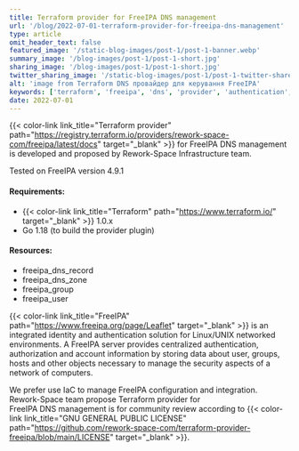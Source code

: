 ```yaml
---
title: Terraform provider for FreeIPA DNS management
url: '/blog/2022-07-01-terraform-provider-for-freeipa-dns-management'
type: article
omit_header_text: false
featured_image: '/static-blog-images/post-1/post-1-banner.webp'
summary_image: '/blog-images/post-1/post-1-short.jpg'
sharing_image: '/blog-images/post-1/post-1-short.jpg'
twitter_sharing_image: '/static-blog-images/post-1/post-1-twitter-share.jpg'
alt: 'image from Terraform DNS провайдер для керування FreeIPA'
keywords: ['terraform', 'freeipa', 'dns', 'provider', 'authentication', 'authorization']
date: 2022-07-01
---
```


{{< color-link link_title="Terraform provider" path="https://registry.terraform.io/providers/rework-space-com/freeipa/latest/docs" target="_blank" >}}
for  FreeIPA DNS management is developed and proposed by Rework-Space Infrastructure team. 

Tested on FreeIPA version 4.9.1

#### Requirements:
- {{< color-link link_title="Terraform" path="https://www.terraform.io/" target="_blank" >}} 1.0.x
- Go 1.18 (to build the provider plugin)

#### Resources:
- freeipa_dns_record
- freeipa_dns_zone
- freeipa_group
- freeipa_user

{{< color-link link_title="FreeIPA" path="https://www.freeipa.org/page/Leaflet" target="_blank" >}}
is an integrated identity and authentication solution for Linux/UNIX 
networked environments. A FreeIPA server provides centralized authentication, authorization and account information by 
storing data about user, groups, hosts and other objects necessary to manage the security aspects of a network of 
computers.

We prefer use IaC to manage FreeIPA configuration and integration. Rework-Space team  propose Terraform provider  for  
FreeIPA DNS management is for community review according to
{{< color-link link_title="GNU GENERAL PUBLIC LICENSE" path="https://github.com/rework-space-com/terraform-provider-freeipa/blob/main/LICENSE" target="_blank" >}}.
